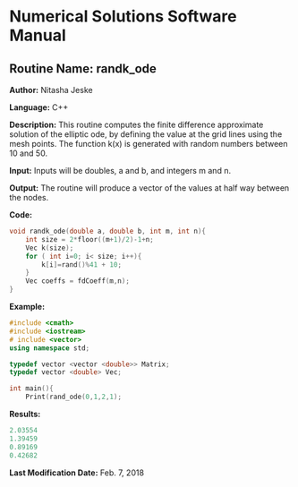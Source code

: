 # Numerical Solutions Software Manual

## **Routine Name:** randk_ode

**Author:** Nitasha Jeske

**Language:** C++

**Description:** This routine computes the finite difference approximate solution of the elliptic ode, by defining the value at the grid lines using the mesh points. The function k(x) is generated with random numbers between 10 and 50. 

**Input:** Inputs will be doubles, a and b, and integers m and n.

**Output:** The routine will produce a vector of the values at half way between the nodes. 

**Code:** 
```C++
void randk_ode(double a, double b, int m, int n){
    int size = 2*floor((m+1)/2)-1+n;
    Vec k(size);
    for ( int i=0; i< size; i++){
        k[i]=rand()%41 + 10;
    }
    Vec coeffs = fdCoeff(m,n);
}

```

**Example:**
```C++
#include <cmath>
#include <iostream>
# include <vector>
using namespace std;

typedef vector <vector <double>> Matrix;
typedef vector <double> Vec;

int main(){
    Print(rand_ode(0,1,2,1);
```

**Results:** 
```C++
2.03554
1.39459
0.89169
0.42682
```

**Last Modification Date:** Feb. 7, 2018
